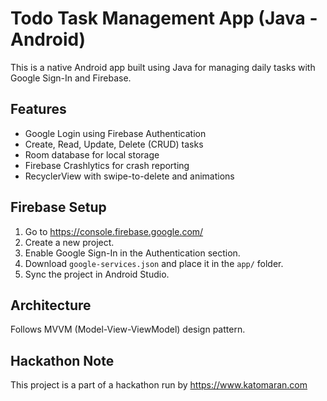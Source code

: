 
# Todo Task Management App (Java - Android)
This is a native Android app built using Java for managing daily tasks with Google Sign-In and Firebase.

## Features
- Google Login using Firebase Authentication
- Create, Read, Update, Delete (CRUD) tasks
- Room database for local storage
- Firebase Crashlytics for crash reporting
- RecyclerView with swipe-to-delete and animations

## Firebase Setup
1. Go to https://console.firebase.google.com/
2. Create a new project.
3. Enable Google Sign-In in the Authentication section.
4. Download `google-services.json` and place it in the `app/` folder.
5. Sync the project in Android Studio.

## Architecture
Follows MVVM (Model-View-ViewModel) design pattern.

## Hackathon Note
This project is a part of a hackathon run by https://www.katomaran.com
